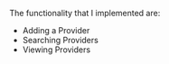 The functionality that I implemented are:

* Adding a Provider
* Searching Providers
* Viewing Providers